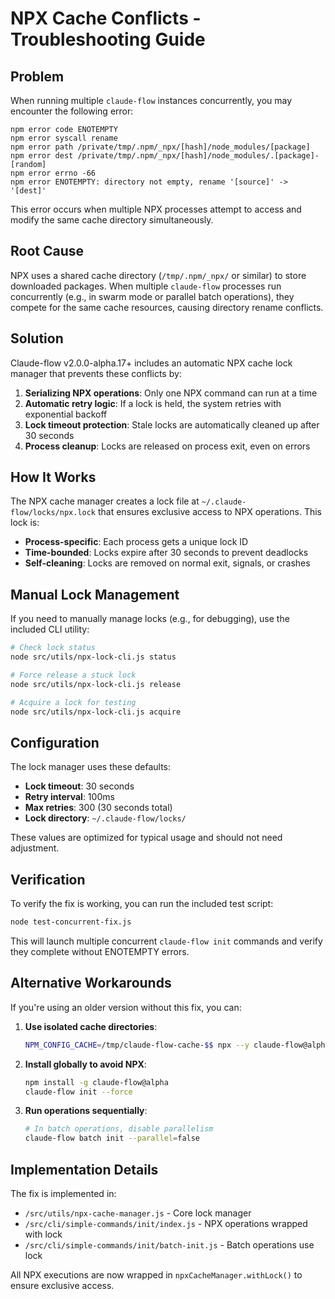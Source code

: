 # NPX Cache Conflicts - Troubleshooting Guide

## Problem

When running multiple `claude-flow` instances concurrently, you may encounter the following error:

```
npm error code ENOTEMPTY
npm error syscall rename
npm error path /private/tmp/.npm/_npx/[hash]/node_modules/[package]
npm error dest /private/tmp/.npm/_npx/[hash]/node_modules/.[package]-[random]
npm error errno -66
npm error ENOTEMPTY: directory not empty, rename '[source]' -> '[dest]'
```

This error occurs when multiple NPX processes attempt to access and modify the same cache directory simultaneously.

## Root Cause

NPX uses a shared cache directory (`/tmp/.npm/_npx/` or similar) to store downloaded packages. When multiple `claude-flow` processes run concurrently (e.g., in swarm mode or parallel batch operations), they compete for the same cache resources, causing directory rename conflicts.

## Solution

Claude-flow v2.0.0-alpha.17+ includes an automatic NPX cache lock manager that prevents these conflicts by:

1. **Serializing NPX operations**: Only one NPX command can run at a time
2. **Automatic retry logic**: If a lock is held, the system retries with exponential backoff
3. **Lock timeout protection**: Stale locks are automatically cleaned up after 30 seconds
4. **Process cleanup**: Locks are released on process exit, even on errors

## How It Works

The NPX cache manager creates a lock file at `~/.claude-flow/locks/npx.lock` that ensures exclusive access to NPX operations. This lock is:

- **Process-specific**: Each process gets a unique lock ID
- **Time-bounded**: Locks expire after 30 seconds to prevent deadlocks
- **Self-cleaning**: Locks are removed on normal exit, signals, or crashes

## Manual Lock Management

If you need to manually manage locks (e.g., for debugging), use the included CLI utility:

```bash
# Check lock status
node src/utils/npx-lock-cli.js status

# Force release a stuck lock
node src/utils/npx-lock-cli.js release

# Acquire a lock for testing
node src/utils/npx-lock-cli.js acquire
```

## Configuration

The lock manager uses these defaults:

- **Lock timeout**: 30 seconds
- **Retry interval**: 100ms
- **Max retries**: 300 (30 seconds total)
- **Lock directory**: `~/.claude-flow/locks/`

These values are optimized for typical usage and should not need adjustment.

## Verification

To verify the fix is working, you can run the included test script:

```bash
node test-concurrent-fix.js
```

This will launch multiple concurrent `claude-flow init` commands and verify they complete without ENOTEMPTY errors.

## Alternative Workarounds

If you're using an older version without this fix, you can:

1. **Use isolated cache directories**:
   ```bash
   NPM_CONFIG_CACHE=/tmp/claude-flow-cache-$$ npx --y claude-flow@alpha init --force
   ```

2. **Install globally to avoid NPX**:
   ```bash
   npm install -g claude-flow@alpha
   claude-flow init --force
   ```

3. **Run operations sequentially**:
   ```bash
   # In batch operations, disable parallelism
   claude-flow batch init --parallel=false
   ```

## Implementation Details

The fix is implemented in:
- `/src/utils/npx-cache-manager.js` - Core lock manager
- `/src/cli/simple-commands/init/index.js` - NPX operations wrapped with lock
- `/src/cli/simple-commands/init/batch-init.js` - Batch operations use lock

All NPX executions are now wrapped in `npxCacheManager.withLock()` to ensure exclusive access.